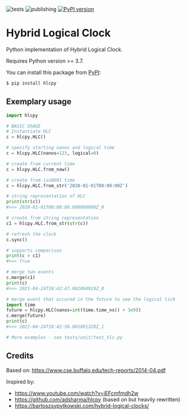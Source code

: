 ![tests](https://github.com/konradmalik/hlcpy/actions/workflows/test.yaml/badge.svg) ![publishing](https://github.com/konradmalik/hlcpy/actions/workflows/publish.yaml/badge.svg)
[![PyPI version](https://badge.fury.io/py/hlcpy.svg)](https://badge.fury.io/py/hlcpy)

# Hybrid Logical Clock

Python implementation of Hybrid Logical Clock.

Requires Python version >= 3.7.

You can install this package from [PyPI](https://pypi.org/project/hlcpy/):

```bash
$ pip install hlcpy
```

## Exemplary usage

```python
import hlcpy

# BASIC USAGE
# Instantiate HLC
c = hlcpy.HLC()

# specify starting nanos and logical time
c = hlcpy.HLC(nanos=123, logical=0)

# create from current time
c = hlcpy.HLC.from_now()

# create from iso8601 time
c = hlcpy.HLC.from_str('2020-01-01T00:00:00Z')

# string representation of HLC
print(str(c))
#>>> 2020-01-01T00:00:00.000000000Z_0

# create from string representation
c1 = hlcpy.HLC.from_str(str(c))

# refresh the clock
c.sync()

# supports comparison
print(c > c1)
#>>> True

# merge two events
c.merge(c1)
print(c)
#>>> 2021-04-24T18:42:47.001864924Z_0

# merge event that occured in the future to see the logical tick
import time
future = hlcpy.HLC(nanos=int(time.time_ns() + 3e9))
c.merge(future)
print(c)
#>>> 2021-04-24T18:42:50.001891328Z_1

# More examples - see tests/unit/test_hlc.py

```

## Credits

Based on:
https://www.cse.buffalo.edu/tech-reports/2014-04.pdf

Inspired by:

- https://www.youtube.com/watch?v=iEFcmfmdh2w
- https://github.com/adsharma/hlcpy (based on but heavily rewritten)
- https://bartoszsypytkowski.com/hybrid-logical-clocks/

